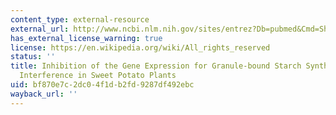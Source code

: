 ```yaml
---
content_type: external-resource
external_url: http://www.ncbi.nlm.nih.gov/sites/entrez?Db=pubmed&Cmd=ShowDetailView&TermToSearch=17622537&ordinalpos=3&itool=EntrezSystem2.PEntrez.Pubmed.Pubmed_ResultsPanel.Pubmed_RVDocSum
has_external_license_warning: true
license: https://en.wikipedia.org/wiki/All_rights_reserved
status: ''
title: Inhibition of the Gene Expression for Granule-bound Starch Synthase I by RNA
  Interference in Sweet Potato Plants
uid: bf870e7c-2dc0-4f1d-b2fd-9287df492ebc
wayback_url: ''
---
```

